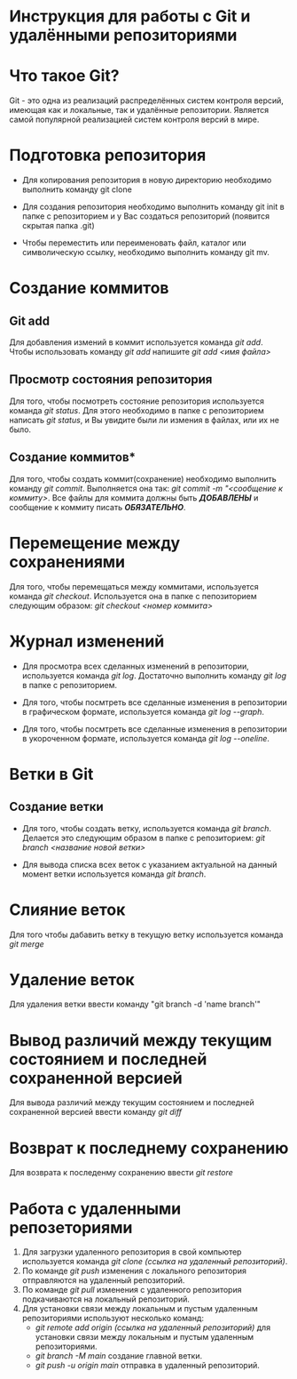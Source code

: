 # **Инструкция для работы с Git и удалёнными репозиториями**
# Что такое Git?
Git - это одна из реализаций распределённых систем контроля версий, имеющая как и локальные, так и удалённые репозитории. Является самой популярной реализацией систем контроля версий в мире.

# Подготовка репозитория

* Для копирования репозитория в новую директорию необходимо выполнить команду git clone

* Для создания репозитория необходимо выполнить команду git init в папке с репозиторием и у Вас создаться репозиторий (появится скрытая папка .git)

* Чтобы переместить или переименовать файл, каталог или символическую ссылку, необходимо выполнить команду git mv.

# Создание коммитов
## Git add
Для добавления измений в коммит используется команда *git add*. Чтобы использовать команду *git add* напишите *git add <имя файла>*

## Просмотр состояния репозитория
Для того, чтобы посмотреть состояние репозитория используется команда *git status*. Для этого необходимо в папке с репозиторием написать *git status*, и Вы увидите были ли измения в файлах, или их не было.

## Создание коммитов*
Для того, чтобы создать коммит(сохранение) необходимо выполнить команду *git commit*. Выполняется она так: *git commit -m "<сообщение к коммиту>*. Все файлы для коммита должны быть ***ДОБАВЛЕНЫ*** и сообщение к коммиту писать ***ОБЯЗАТЕЛЬНО***.

# Перемещение между сохранениями 
Для того, чтобы перемещаться между коммитами, используется команда *git checkout*. Используется она в папке с пепозиторием следующим образом: *git checkout <номер коммита>*

# Журнал изменений
* Для просмотра всех сделанных изменений в репозитории, используется команда *git log*. Достаточно выполнить команду *git log* в папке с репозиторием.

* Для того, чтобы посмтреть все сделанные изменения в репозитории в графическом формате, используется команда *git log --graph*.

* Для того, чтобы посмтреть все сделанные изменения в репозитории в укороченном формате, используется команда *git log --oneline*.

# Ветки в Git
## Создание ветки
* Для того, чтобы создать ветку, используется команда *git branch*. Делается это следующим образом в папке с репозиторием: *git branch <название новой ветки>*

* Для вывода списка всех веток с указанием актуальной на данный момент ветки используется команда *git branch*.

# Слияние веток
Для того чтобы дабавить ветку в текущую ветку используется команда *git merge*

# Удаление веток
Для удаления ветки ввести команду "git branch -d 'name branch'"

# Вывод различий между текущим состоянием и последней сохраненной версией

Для вывода различий между текущим состоянием и последней сохраненной версией ввести команду *git diff*

# Возврат к последнему сохранению

Для возврата к последенму сохранению ввести *git restore*

# Работа с удаленными репозеториями

1. Для загрузки удаленного репозитория в свой компьютер используется команда *git clone (ссылка на удаленный репозиторий)*.
2. По команде *git push* изменения с локального репозитория отправляются на удаленный репозиторий.
3. По команде *git pull* изменения с удаленного репозитория подкачиваются на локальный репозиторий.
4. Для установки связи между локальным и пустым удаленным репозиториями используют несколько команд:
    * *git remote add origin (ссылка на удаленный репозиторий)* для установки связи между локальным и пустым удаленным репозиториями.
    * *git branch -M main* создание главной ветки.
    * *git push -u origin main* отправка в удаленный репозиторий.

